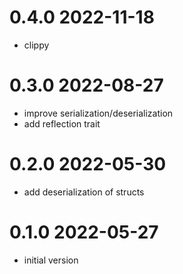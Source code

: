 # 0.4.0 2022-11-18

* clippy

# 0.3.0 2022-08-27

* improve serialization/deserialization
* add reflection trait

# 0.2.0 2022-05-30

* add deserialization of structs

# 0.1.0 2022-05-27

* initial version